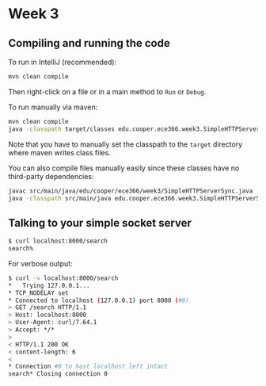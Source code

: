 # Week 3

## Compiling and running the code

To run in IntelliJ (recommended):

```bash
mvn clean compile
```

Then right-click on a file or in a main method to `Run` or `Debug`.

To run manually via maven:

```bash
mvn clean compile
java -classpath target/classes edu.cooper.ece366.week3.SimpleHTTPServerSync 
```

Note that you have to manually set the classpath to the `target` directory where maven writes class files.

You can also compile files manually easily since these classes have no third-party dependencies:

```bash
javac src/main/java/edu/cooper/ece366/week3/SimpleHTTPServerSync.java
java -classpath src/main/java edu.cooper.ece366.week3.SimpleHTTPServerSync
```

## Talking to your simple socket server

```bash
$ curl localhost:8000/search
search%
```

For verbose output:

```bash
$ curl -v localhost:8000/search
*   Trying 127.0.0.1...
* TCP_NODELAY set
* Connected to localhost (127.0.0.1) port 8000 (#0)
> GET /search HTTP/1.1
> Host: localhost:8000
> User-Agent: curl/7.64.1
> Accept: */*
>
< HTTP/1.1 200 OK
< content-length: 6
<
* Connection #0 to host localhost left intact
search* Closing connection 0
```
